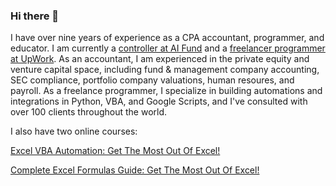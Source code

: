 ### Hi there 👋

I have over nine years of experience as a CPA accountant, programmer, and educator. I am currently a [controller at AI Fund](https://aifund.ai/team-member/yuri-douglas/) and a [freelancer programmer at UpWork](https://www.upwork.com/freelancers/~01d1c41e6478fca071). As an accountant, I am experienced in the private equity and venture capital space, including fund & management company accounting, SEC compliance, portfolio company valuations, human resoures, and payroll. As a freelance programmer, I specialize in building automations and integrations in Python, VBA, and Google Scripts, and I've consulted with over 100 clients throughout the world.

I also have two online courses:

[Excel VBA Automation: Get The Most Out Of Excel!](https://www.udemy.com/course/excel-vba-from-beginner-to-hero-real-world-business-examples/?referralCode=61E43563490B07A7FA40)

[Complete Excel Formulas Guide: Get The Most Out Of Excel!](https://www.udemy.com/course/advanced-excel-formulas-shortcuts-and-excel-efficiency-tips/?referralCode=C488D4762ED444C7FF09)
